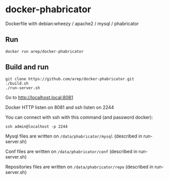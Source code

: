 docker-phabricator
==================
Dockerfile with debian:wheezy / apache2 / mysql / phabricator


Run
----
```
docker run arep/docker-phabricator
```

Build and run
---------------

```
git clone https://github.com/arep/docker-phabricator.git
./build.sh
./run-server.sh
````

Go to http://localhost.local:8081

Docker HTTP listen on 8081 and ssh listen on 2244

You can connect with ssh with this command (and password docker): 
```
ssh admin@localhost -p 2244
```

Mysql files are written on `/data/phabricator/mysql` (described in run-server.sh)

Conf files are written on `/data/phabricator/conf` (described in run-server.sh)

Repositories files are written on `/data/phabricator/repo` (described in run-server.sh)

